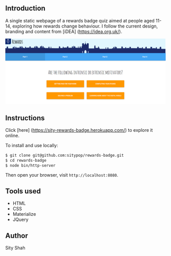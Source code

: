 
## Introduction

A single static webpage of a rewards badge quiz aimed at people aged 11-14, exploring how rewards change behaviour. I follow the current design, branding and content from [iDEA] (https://idea.org.uk/).

![Image](public/img/screenshot.png)

## Instructions

Click [here] (https://sity-rewards-badge.herokuapp.com/) to explore it online.

To install and use locally:
```
$ git clone git@github.com:sitypop/rewards-badge.git
$ cd rewards-badge
$ node bin/http-server
```
Then open your browser, visit `http://localhost:8080`.

## Tools used
* HTML
* CSS
* Materialize  
* JQuery

## Author
Sity Shah
